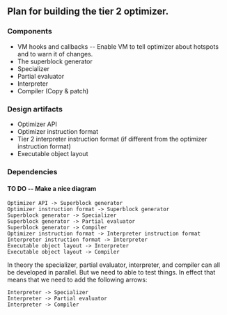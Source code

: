 ## Plan for building the tier 2 optimizer.

### Components

* VM hooks and callbacks -- Enable VM to tell optimizer about hotspots and to warn it of changes.
* The superblock generator
* Specializer
* Partial evaluator
* Interpreter
* Compiler (Copy & patch)

### Design artifacts

* Optimizer API
* Optimizer instruction format
* Tier 2 interpreter instruction format (if different from the optimizer instruction format)
* Executable object layout

### Dependencies

#### TO DO -- Make a nice diagram

```
Optimizer API -> Superblock generator
Optimizer instruction format -> Superblock generator
Superblock generator -> Specializer
Superblock generator -> Partial evaluator
Superblock generator -> Compiler
Optimizer instruction format -> Interpreter instruction format
Interpreter instruction format -> Interpreter
Executable object layout -> Interpreter
Executable object layout -> Compiler
```

In theory the specializer, partial evaluator, interpreter, and compiler can all be developed in parallel.
But we need to able to test things.
In effect that means that we need to add the following arrows:

```
Interpreter -> Specializer
Interpreter -> Partial evaluator
Interpreter -> Compiler
```
